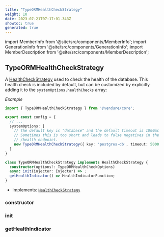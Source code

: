 ```yaml
---
title: "TypeORMHealthCheckStrategy"
weight: 10
date: 2023-07-21T07:17:01.343Z
showtoc: true
generated: true
---
```

<!-- This file was generated from the Vendure source. Do not modify. Instead, re-run the "docs:build" script -->
import MemberInfo from '@site/src/components/MemberInfo';
import GenerationInfo from '@site/src/components/GenerationInfo';
import MemberDescription from '@site/src/components/MemberDescription';


## TypeORMHealthCheckStrategy

<GenerationInfo sourceFile="packages/core/src/health-check/typeorm-health-check-strategy.ts" sourceLine="36" packageName="@vendure/core" />

A <a href='/docs/reference/typescript-api/health-check/health-check-strategy#healthcheckstrategy'>HealthCheckStrategy</a> used to check the health of the database. This health
check is included by default, but can be customized by explicitly adding it to the
`systemOptions.healthChecks` array:

*Example*

```ts
import { TypeORMHealthCheckStrategy } from '@vendure/core';

export const config = {
  // ...
  systemOptions: [
    // The default key is "database" and the default timeout is 1000ms
    // Sometimes this is too short and leads to false negatives in the
    // /health endpoint.
    new TypeORMHealthCheckStrategy({ key: 'postgres-db', timeout: 5000 }),
  ]
}
```

```ts title="Signature"
class TypeORMHealthCheckStrategy implements HealthCheckStrategy {
  constructor(options?: TypeORMHealthCheckOptions)
  async init(injector: Injector) => ;
  getHealthIndicator() => HealthIndicatorFunction;
}
```
* Implements: <code><a href='/docs/reference/typescript-api/health-check/health-check-strategy#healthcheckstrategy'>HealthCheckStrategy</a></code>



<div className="members-wrapper">

### constructor

<MemberInfo kind="method" type="(options?: TypeORMHealthCheckOptions) => TypeORMHealthCheckStrategy"   />


### init

<MemberInfo kind="method" type="(injector: <a href='/docs/reference/typescript-api/common/injector#injector'>Injector</a>) => "   />


### getHealthIndicator

<MemberInfo kind="method" type="() => HealthIndicatorFunction"   />




</div>
